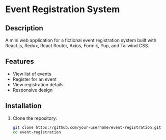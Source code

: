 # Event Registration System

## Description

A mini web application for a fictional event registration system built with React.js, Redux, React Router, Axios, Formik, Yup, and Tailwind CSS.

## Features

- View list of events
- Register for an event
- View registration details
- Responsive design

## Installation

1. Clone the repository:
   ```bash
   git clone https://github.com/your-username/event-registration.git
   cd event-registration
